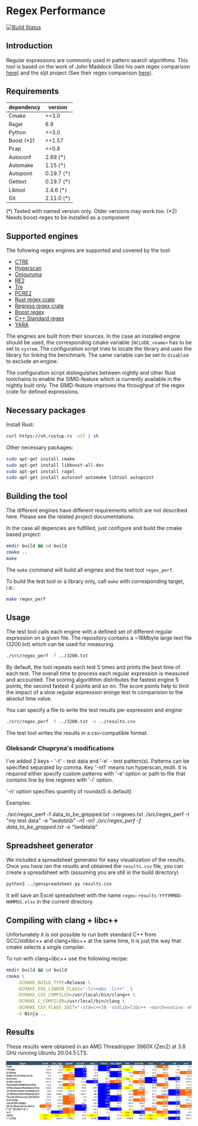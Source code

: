 # Regex Performance
[![Build Status](https://travis-ci.org/rust-leipzig/regex-performance.svg?branch=master)](https://travis-ci.org/rust-leipzig/regex-performance)

## Introduction
Regular expressions are commonly used in pattern search algorithms.
This tool is based on the work of John Maddock (See his own regex comparison [here](http://www.boost.org/doc/libs/1_41_0/libs/regex/doc/gcc-performance.html))
and the sljit project (See their regex comparison [here](http://sljit.sourceforge.net/regex_perf.html)).

## Requirements
| dependency | version  |
|------------|----------|
| Cmake      | >=3.0    |
| Ragel      | 6.9      |
| Python     | >=3.0    |
| Boost (*2)  | >=1.57   |
| Pcap       | >=0.8    |
| Autoconf   | 2.69 (*) |
| Automake   | 1.15 (*) |
| Autopoint  | 0.19.7 (*)|
| Gettext    | 0.19.7 (*)|
| Libtool    | 2.4.6 (*)|
| Git        | 2.11.0 (*)|

(*) Tested with named version only. Older versions may work too.
(*2) Needs boost-regex to be installed as a component


## Supported engines
The following regex engines are supported and covered by the tool:
- [CTRE](https://github.com/hanickadot/compile-time-regular-expressions)
- [Hyperscan](https://github.com/01org/hyperscan)
- [Oniguruma](https://github.com/kkos/oniguruma)
- [RE2](https://github.com/google/re2)
- [Tre](https://github.com/laurikari/tre)
- [PCRE2](http://www.pcre.org)
- [Rust regex crate](https://doc.rust-lang.org/regex/regex/index.html)
- [Regress regex crate](https://docs.rs/regress/)
- [Boost regex](https://www.boost.org/doc/libs/1_78_0/libs/regex/doc/html/index.html)
- [C++ Standard regex](https://en.cppreference.com/w/cpp/regex)
- [YARA](https://github.com/VirusTotal/yara)

The engines are built from their sources. In the case an installed engine should be used,
the corresponding cmake variable `INCLUDE_<name>` has to be set to `system`. The configuration script
tries to locate the library and uses the library for linking the benchmark.
The same variable can be set to `disabled` to exclude an engine.

The configuration script distinguishes between nightly and other Rust toolchains to enable the SIMD-feature
which is currently available in the nightly built only. The SIMD-feature improves the throughput of the
regex crate for defined expressions.

## Necessary packages
Install Rust:
```bash
curl https://sh.rustup.rs -sSf | sh
```

Other necessary packages:
```bash
sudo apt-get install cmake
sudo apt-get install libboost-all-dev
sudo apt-get install ragel
sudo apt-get install autoconf automake libtool autopoint
```

## Building the tool
The different engines have different requirements which are not described here.
Please see the related project documentations.

In the case all depencies are fulfilled, just configure and build the cmake based project:

```bash
mkdir build && cd build
cmake ..
make
```

The `make` command will build all engines and the test tool `regex_perf`.

To build the test tool or a library only, call `make` with corresponding target, i.e.:

```bash
make regex_perf
```

## Usage
The test tool calls each engine with a defined set of different regular expression on a given file.
The repository contains a ~16Mbyte large text file (3200.txt) which can be used for measuring.

```bash
./src/regex_perf -f ../3200.txt
```

By default, the tool repeats each test 5 times and prints the best time of each test.
The overall time to process each regular expression is measured and accounted.
The scoring algorithhm distributes the fastest engine 5 points, the second fastest 4 points and so on.
The score points help to limit the impact of a slow regular expression eninge test in comparision to
the absolut time value.

You can specify a file to write the test results per expression and engine:
```bash
./src/regex_perf -f ../3200.txt -o ../results.csv
```
The test tool writes the results in a csv-compatible format.

### Oleksandr Chupryna's modifications

I've added 2 keys - '-t' - test data and '-e' - test pattern(s). Patterns can be specified separated by comma.
Key '-m1' means run hyperscan_mutli.
It is required either specify custom patterns with '-e' option or path to file that contains line by line regexes with '-i' option.

'-n' option specifies quantity of rounds(5 is default)

Examples:

./src/regex_perf -f data_to_be_grepped.txt -i regexes.txt
./src/regex_perf -t "my test data" -e "\w*data\b" -n1 -m1
./src/regex_perf -f data_to_be_grepped.txt -e "\w*data\b"

## Spreadsheet generator

We included a spreadsheet generator for easy visualization of the results. 
Once you have ran the results and obtained the `results.csv` file, you can create a spreadsheet
with (assuming you are still in the build directory)
```bash
python3 ../genspreadsheet.py results.csv
```
It will save an Excel spreadsheet with the name `regex-results-YYYYMMDD-HHMMSS.xlsx` in the current
directory. 

## Compiling with clang + libc++

Unfortunately it is not possible to run both standard C++ from GCC/stdlibc++ and clang+libc++ at the 
same time, it is just the way that cmake selects a single compiler. 

To run with clang+libc++ use the following recipe:
```bash
mkdir build && cd build
cmake \
    -DCMAKE_BUILD_TYPE=Release \
    -DCMAKE_EXE_LINKER_FLAGS="-lc++abi -lc++"  \
    -DCMAKE_CXX_COMPILER=/usr/local/bin/clang++ \
    -DCMAKE_C_COMPILER=/usr/local/bin/clang \
    -DCMAKE_CXX_FLAGS_INIT="-std=c++20 -stdlib=libc++ -march=native -mtune=native" \
    -G Ninja ..
```

## Results

These results were obtained in an AMD Threadripper 3960X (Zen2) at 3.8 GHz running Ubuntu 20.04.5 LTS. 

![Updated Performance Results](results_20221012.png "Performance Results")
